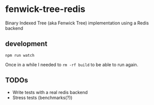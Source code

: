 # fenwick-tree-redis

Binary Indexed Tree (aka Fenwick Tree) implementation using a Redis backend


## development

`npm run watch`

Once in a while I needed to `rm -rf build` to be able to run again. 

## TODOs

* Write tests with a real redis backend
* Stress tests (benchmarks(?))